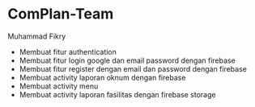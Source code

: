 # ComPlan-Team

Muhammad Fikry
- Membuat fitur authentication
- Membuat fitur login google dan email password dengan firebase
- Membuat fitur register dengan email dan password dengan firebase
- Membuat activity laporan oknum dengan firebase
- Membuat activity menu
- Membuat activity laporan fasilitas dengan firebase storage

